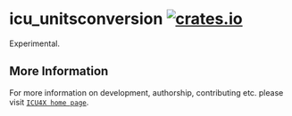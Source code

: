 # icu_unitsconversion [![crates.io](https://img.shields.io/crates/v/icu_unitsconversion)](https://crates.io/crates/icu_unitsconversion)

<!-- cargo-rdme start -->

Experimental.

<!-- cargo-rdme end -->

## More Information

For more information on development, authorship, contributing etc. please visit [`ICU4X home page`](https://github.com/unicode-org/icu4x).
